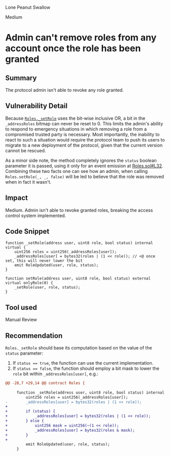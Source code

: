 Lone Peanut Swallow

Medium

# Admin can't remove roles from any account once the role has been granted

## Summary

The protocol admin isn't able to revoke any role granted.

## Vulnerability Detail

Because [`Roles._setRole`](https://github.com/sherlock-audit/2024-08-winnables-raffles/blob/main/public-contracts/contracts/Roles.sol#L29-L33) uses the bit-wise inclusive OR, a bit in the `_addressRoles` bitmap can never be reset to 0.
This limits the admin's ability to respond to emergency situations in which removing a role from a compromised trusted party is necessary. 
Most importantly, the inability to react to such a situation would require the protocol team to push its users to migrate to a new deployment of the protocol, given that the current version cannot be rescued.

As a minor side note, the method completely ignores the `status` boolean parameter it is passed, using it only for an event emission at [Roles.sol#L32](https://github.com/sherlock-audit/2024-08-winnables-raffles/blob/main/public-contracts/contracts/Roles.sol#L32).
Combining these two facts one can see how an admin, when calling `Roles.setRole(_, _, false)` will be led to believe that the role was removed when in fact it wasn't.

## Impact

Medium.
Admin isn't able to revoke granted roles, breaking the access control system implemented.

## Code Snippet

```solidity
function _setRole(address user, uint8 role, bool status) internal virtual {
	uint256 roles = uint256(_addressRoles[user]);
	_addressRoles[user] = bytes32(roles | (1 << role)); // <@ once set, this will never lower the bit
	emit RoleUpdated(user, role, status);
}

function setRole(address user, uint8 role, bool status) external virtual onlyRole(0) {
	_setRole(user, role, status);
}
```

## Tool used

Manual Review

## Recommendation

`Roles._setRole` should base its computation based on the value of the `status` parameter:
1. If `status == true`, the function can use the current implementation.
2. If `status == false`, the function should employ a bit mask to lower the `role` bit within `_addressRoles[user]`, e.g.:

```diff
@@ -28,7 +29,14 @@ contract Roles {
 
     function _setRole(address user, uint8 role, bool status) internal virtual {
         uint256 roles = uint256(_addressRoles[user]);
-        _addressRoles[user] = bytes32(roles | (1 << role));
+
+        if (status) {
+            _addressRoles[user] = bytes32(roles | (1 << role));
+        } else {
+            uint256 mask = uint256(~(1 << role));
+            _addressRoles[user] = bytes32(roles & mask);
+        }
+
         emit RoleUpdated(user, role, status);
     }
```
